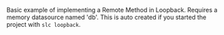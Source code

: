 Basic example of implementing a Remote Method in Loopback. Requires a memory datasource named 'db'. This is auto created if you started the project with `slc loopback`.
